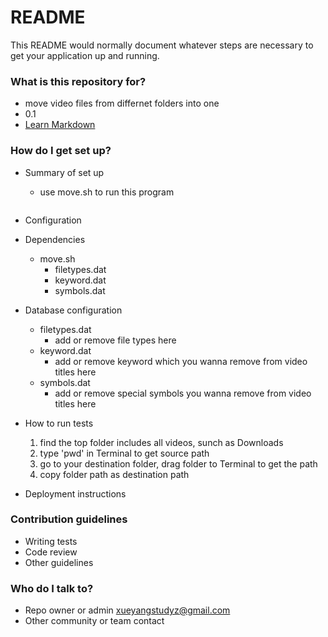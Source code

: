 # README #

This README would normally document whatever steps are necessary to get your application up and running.

### What is this repository for? ###

* move video files from differnet folders into one
* 0.1
* [Learn Markdown](https://bitbucket.org/tutorials/markdowndemo)

### How do I get set up? ###

* Summary of set up
	-	use move.sh to run this program
	```sh move.sh
* Configuration
* Dependencies
	-	move.sh
		-	filetypes.dat
		-	keyword.dat
		-	symbols.dat
* Database configuration
	-	filetypes.dat
		-	add or remove file types here
	-	keyword.dat
		-	add or remove keyword which you wanna remove from video titles here
	-	symbols.dat
		-	add or remove special symbols you wanna remove from video titles here
* How to run tests
	1. find the top folder includes all videos, sunch as Downloads
	2. type 'pwd' in Terminal to get source path
	3. go to your destination folder, drag folder to Terminal to get the path
	4. copy folder path as destination path

* Deployment instructions

### Contribution guidelines ###

* Writing tests
* Code review
* Other guidelines

### Who do I talk to? ###

* Repo owner or admin
	xueyangstudyz@gmail.com
* Other community or team contact